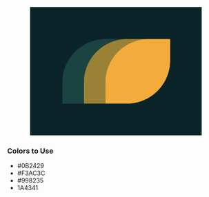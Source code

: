 <div style="text-align:center">
    <img src="../images/7.png" />
</div>

### Colors to Use
- #0B2429
- #F3AC3C
- #998235
- 1A4341